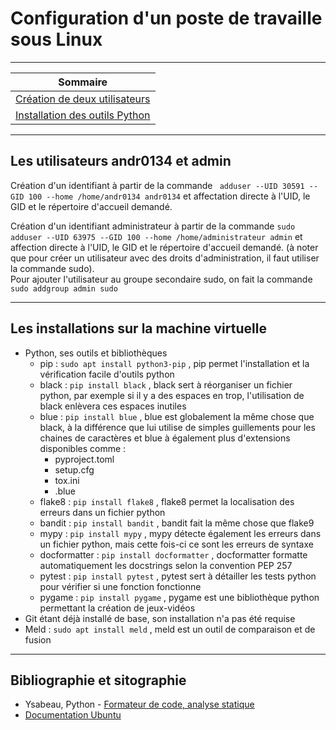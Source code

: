 # **Configuration d'un poste de travaille sous Linux**  
---  
| <center>Sommaire</center> |
| :----- |
| [Création de deux utilisateurs](#les-utilisateurs-andr0134-et-admin) |
| [Installation des outils Python](#python-ses-outils-et-bibliothèques) |

---

## **Les utilisateurs andr0134 et admin**  
Création d'un identifiant à partir de la commande ` adduser --UID 30591 --GID 100 --home /home/andr0134 andr0134` et affectation directe à l'UID, le GID et le répertoire d'accueil demandé.  

Création d'un identifiant administrateur à partir de la commande `sudo adduser --UID 63975 --GID 100 --home /home/administrateur admin` et affection directe à l'UID, le GID et le répertoire d'accueil demandé. (à noter que pour créer un utilisateur avec des droits d'administration, il faut utiliser la commande sudo).  
Pour ajouter l'utilisateur au groupe secondaire sudo, on fait la commande `sudo addgroup admin sudo`

---

## **Les installations sur la machine virtuelle**  
* Python, ses outils et bibliothèques
  * pip : `sudo apt install python3-pip` , pip permet l'installation et la vérification facile d'outils python
  * black : `pip install black` , black sert à réorganiser un fichier python, par exemple si il y a des espaces en trop, l'utilisation de black enlèvera ces espaces inutiles
  * blue : `pip install blue` , blue est globalement la même chose que black, à la différence que lui utilise de simples guillements pour les chaines de caractères et blue à également plus d'extensions disponibles comme :
    * pyproject.toml
    * setup.cfg
    * tox.ini
    * .blue
  * flake8 : `pip install flake8` , flake8 permet la localisation des erreurs dans un fichier python
  * bandit : `pip install bandit` , bandit fait la même chose que flake9
  * mypy : `pip install mypy` , mypy détecte également les erreurs dans un fichier python, mais cette fois-ci ce sont les erreurs de syntaxe
  * docformatter : `pip install docformatter` , docformatter formatte automatiquement les docstrings selon la convention  PEP 257
  * pytest : `pip install pytest` , pytest sert à détailler les tests python pour vérifier si une fonction fonctionne
  * pygame : `pip install pygame` , pygame est une bibliothèque python permettant la création de jeux-vidéos
* Git étant déjà installé de base, son installation n'a pas été requise
* Meld : `sudo apt install meld` , meld est un outil de comparaison et de fusion  

---
## **Bibliographie et sitographie**
* Ysabeau, Python - [Formateur de code, analyse statique](https://linuxfr.org/news/python-partie-9-formateur-de-code-analyse-statique)
* [Documentation Ubuntu](https://doc.ubuntu-fr.org/)


